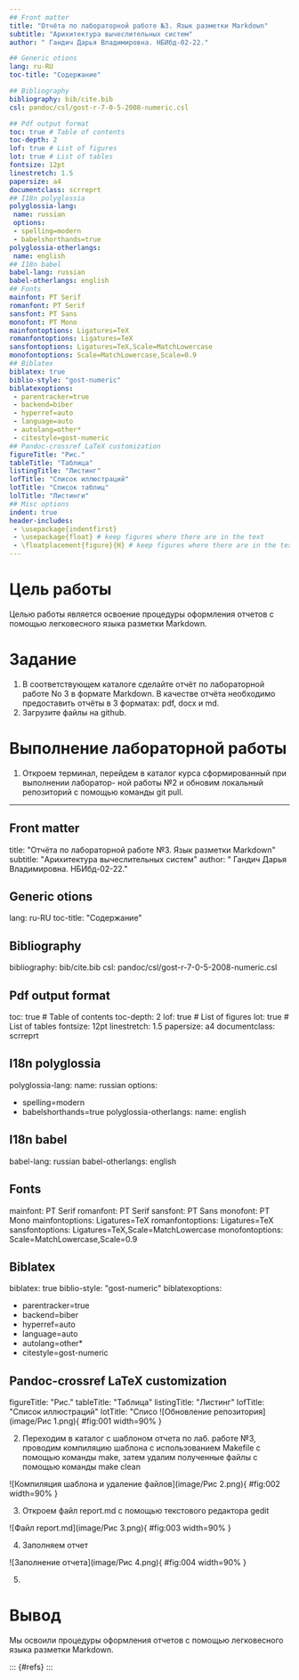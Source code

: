 ```yaml
---
## Front matter
title: "Отчёта по лабораторной работе №3. Язык разметки Markdown"
subtitle: "Арихитектура вычеслительных систем"
author: " Гандич Дарья Владимировна. НБИбд-02-22."

## Generic otions
lang: ru-RU
toc-title: "Содержание"

## Bibliography
bibliography: bib/cite.bib
csl: pandoc/csl/gost-r-7-0-5-2008-numeric.csl

## Pdf output format
toc: true # Table of contents
toc-depth: 2
lof: true # List of figures
lot: true # List of tables
fontsize: 12pt
linestretch: 1.5
papersize: a4
documentclass: scrreprt
## I18n polyglossia
polyglossia-lang:
 name: russian
 options:
 - spelling=modern
 - babelshorthands=true
polyglossia-otherlangs:
 name: english
## I18n babel
babel-lang: russian
babel-otherlangs: english
## Fonts
mainfont: PT Serif
romanfont: PT Serif
sansfont: PT Sans
monofont: PT Mono
mainfontoptions: Ligatures=TeX
romanfontoptions: Ligatures=TeX
sansfontoptions: Ligatures=TeX,Scale=MatchLowercase
monofontoptions: Scale=MatchLowercase,Scale=0.9
## Biblatex
biblatex: true
biblio-style: "gost-numeric"
biblatexoptions:
 - parentracker=true
 - backend=biber
 - hyperref=auto
 - language=auto
 - autolang=other*
 - citestyle=gost-numeric
## Pandoc-crossref LaTeX customization
figureTitle: "Рис."
tableTitle: "Таблица"
listingTitle: "Листинг"
lofTitle: "Список иллюстраций"
lotTitle: "Список таблиц"
lolTitle: "Листинги"
## Misc options
indent: true
header-includes:
 - \usepackage{indentfirst}
 - \usepackage{float} # keep figures where there are in the text
 - \floatplacement{figure}{H} # keep figures where there are in the text
---
```


# Цель работы

Целью работы является освоение процедуры оформления отчетов с помощью
легковесного языка разметки Markdown.

# Задание
1. В соответствующем каталоге сделайте отчёт по лабораторной работе No 3
в формате Markdown. В качестве отчёта необходимо предоставить отчёты
в 3 форматах: pdf, docx и md.
2. Загрузите файлы на github.

# Выполнение лабораторной работы
1. Откроем терминал, перейдем в каталог курса сформированный при выполнении лаборатор-
ной работы №2 и обновим локальный репозиторий с помощью команды git pull.
---
## Front matter
title: "Отчёта по лабораторной работе №3. Язык разметки Markdown"
subtitle: "Арихитектура вычеслительных систем"
author: " Гандич Дарья Владимировна. НБИбд-02-22."

## Generic otions
lang: ru-RU
toc-title: "Содержание"

## Bibliography
bibliography: bib/cite.bib
csl: pandoc/csl/gost-r-7-0-5-2008-numeric.csl

## Pdf output format
toc: true # Table of contents
toc-depth: 2
lof: true # List of figures
lot: true # List of tables
fontsize: 12pt
linestretch: 1.5
papersize: a4
documentclass: scrreprt
## I18n polyglossia
polyglossia-lang:
 name: russian
 options:
 - spelling=modern
 - babelshorthands=true
polyglossia-otherlangs:
 name: english
## I18n babel
babel-lang: russian
babel-otherlangs: english
## Fonts
mainfont: PT Serif
romanfont: PT Serif
sansfont: PT Sans
monofont: PT Mono
mainfontoptions: Ligatures=TeX
romanfontoptions: Ligatures=TeX
sansfontoptions: Ligatures=TeX,Scale=MatchLowercase
monofontoptions: Scale=MatchLowercase,Scale=0.9
## Biblatex
biblatex: true
biblio-style: "gost-numeric"
biblatexoptions:
 - parentracker=true
 - backend=biber
 - hyperref=auto
 - language=auto
 - autolang=other*
 - citestyle=gost-numeric
## Pandoc-crossref LaTeX customization
figureTitle: "Рис."
tableTitle: "Таблица"
listingTitle: "Листинг"
lofTitle: "Список иллюстраций"
lotTitle: "Списо
![Обновление репозитория](image/Рис 1.png){ #fig:001 width=90% }

2. Переходим в каталог с шаблоном отчета по лаб. работе №3, проводим компиляцию шаблона с использованием Makefile с помощью команды make, затем удалим полученные файлы с помощью команды make clean

![Компиляция шаблона и удаление файлов](image/Рис 2.png){ #fig:002 width=90% }

3. Откроем файл report.md с помощью текстового редактора gedit

![Файл report.md](image/Рис 3.png){ #fig:003 width=90% }

4. Заполняем отчет

![Заполнение отчета](image/Рис 4.png){ #fig:004 width=90% }

5. 

# Вывод

Мы освоили процедуры оформления отчетов с помощью легковесного языка разметки Markdown.

::: {#refs}
:::

